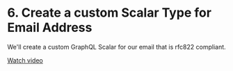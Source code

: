# 6. Create a custom Scalar Type for Email Address

We'll create a custom GraphQL Scalar for our email that is rfc822 compliant.

[Watch video](https://graphql.wtf/episode/6-create-a-custom-scalar-type-for-email-address)
